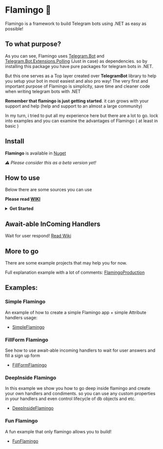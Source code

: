 # Flamingo 🦩
Flamingo is a framework to build Telegram bots using .NET as easy as possible!

## To what purpose?
As you can see, Flamingo uses [Telegram.Bot](https://github.com/TelegramBots/Telegram.Bot) and [Telegram.Bot.Extensions.Polling](https://github.com/TelegramBots/Telegram.Bot.Extensions.Polling) (Just in case) as dependencies. so by installing this package you have pure packages for telegram bots in .NET. 

But this one serves as a Top layer created over **TelegramBot** library to help you setup your bot in most easiest and also pro way! The very first and important purpose of Flamingo is simplicity, save time and cleaner code when writing telegram bots with .NET

**Remember that flamingo is just getting started**. it can grows with your support and help (help and support to an almost a large community)

In my turn, i tried to put all my experience here but there are a lot to go. lock into examples and you can examine the advantages of Flamingo ( at least in basic ) 

## Install
**Flamingo** is available in [Nuget](https://www.nuget.org/packages/Flamingo)

_⚠ Please consider this as a beta version yet!_

## How to use
Below there are some sources you can use

**Please read [WIKI](https://github.com/immmdreza/FlamingoFramework/wiki)**

<details>
  <summary> <b>Get Started</b> </summary>

_After installing Flamingo through Nuget package manager, you can use it like example below:_

#### 1- First of all Create an instance of `FlamingoCore` class into your program main method

```cs
static async Task Main()
{
    var flamingo = await new FlamingoCore()
}
```

#### 2- Now is the time to initialize your bot. in order to do that you need a bot token
(You can make a new bot and get api token for it from [@BotFather](https://t.me/BotFather))

- bot token is something like: `123443536:Akhkhpoue_DLkhejbdkeaiDHJKFkjbjs_D`
- Use method InitBot to initialize the bot like below:
```cs
// Pass your bot token to the method
await flamingo.InitBot("123443536:Akhkhpoue_DLkhejbdkeaiDHJKFkjbjs_D")
```

_Remember, most of this library methods are `async`. meaning that you should `await` them and use them in an async function ( like `Main()` here )_


#### 3- Let's make our first handler. handlers are what you handle and process inComing updates the way you like.
- To quickly build a handler we Use `SimpleInComing<T>`. where T is update type like messages, callback queries, inline queries and etc.
- To make handler for incoming messages, The `T` is `Message` ( like `SimpleInComing<Message>` )

#### 4- Every incoming handler has 2 important parts: **Filter** and **Callback function**
- Filters job is obvious: filter incoming updates to receive exact update you want
- Callback function: this function is where you decide how to process incoming update that passed filters. 

### Filters
Here we use two filters: 
- ChatTypeFilter: to make sure the update is coming from private chat
- CommandFilter: to handle specified bot command like `/start` 
- To Combine filters we bitwise operator `&` Meaning `AND`!

Your filters should be like below:
```cs
var chatFilter = new ChatTypeFilter<Message>(FlamingoChatType.Private);

var commandFilter new CommandFilter("start");
```
Later we'll combine them!

### Callback function
Callback function should take an `ICondiment<Message>` which contain everything you need to handle your updates, and should return a boolean as Task ( awaitable method )

Method structure should be like this:
```cs
private static async Task<bool> CallbackFunc(ICondiment<Message> cdmt)
{
    await cdmt.ReplyText("Just started!");
    return true;
}
```
We decided to reply to use command with a text message: `"Just started!"`. 

`cdmt.ReplyText()` dose that for us. it's an extension method of `ICondiment<Message>`


#### 5- Now that our filters and callback function is ready, we should pass them to handler instance (3)
```cs
var startHandler = new SimpleInComing<Message>(CallbackFunc,
    chatFilter & commandFilter);
``` 
As you see we combined two filters with &, meaning both of them should pass!

#### 6- Now add your handler to the Flamingo
```cs
flamingo.AddInComing(startHandler);
```

#### 7- Start listening to updates
```cs
await flamingo.Fly();
```

Your `Program.cs` file should be like below:
```cs
using Flamingo;
using Flamingo.Condiments;
using Flamingo.Condiments.Extensions;
using Flamingo.Filters.MessageFilters;
using Flamingo.Filters.SharedFilters;
using Flamingo.Fishes.InComingFishes.SimpleInComings;
using Flamingo.Helpers.Types.Enums;
using System.Threading.Tasks;
using Telegram.Bot.Types;

namespace SimpleFlamingo
{
    class Program
    {
        static async Task Main()
        {
            var flamingo = new FlamingoCore();

            await flamingo.InitBot("1820608649:AAF_rimZO_y_RlYnTX2WnifXldL1GiIcxt4");

            var chatFilter = new ChatTypeFilter<Message>(FlamingoChatType.Private);

            var commandFilter = new CommandFilter("start");

            var startHandler = new SimpleInComing<Message>(CallbackFunc,
                chatFilter & commandFilter);

            flamingo.AddInComing(startHandler);

            await flamingo.Fly();
        }

        private static async Task<bool> CallbackFunc(ICondiment<Message> cdmt)
        {
            await cdmt.ReplyText("Just started!");
            return true;
        }
    }
}
```

#### 8- Send command `/start` to your bot and see what happens.

#### You can write all of these using Attributes even more quicker
- [See SimpleFlamingo](https://github.com/immmdreza/FlamingoFramework/blob/master/Examples/SimpleFlamingo/Program.cs)

</details>

## Await-able InComing Handlers
Wait for user respond!
[Read Wiki](https://github.com/immmdreza/FlamingoFramework/wiki/Await-able-InComing-handlers)


## More to go
There are some example projects that may help you for now.

Full explanation example with a lot of comments: 
[FlamingoProduction](https://github.com/immmdreza/FlamingoFramework/tree/master/FlamingoProduction)

## Examples:

### Simple Flamingo
An example of how to create a simple Flamingo app + simple Attribute handlers usage:
- [SimpleFlamingo](https://github.com/immmdreza/FlamingoFramework/tree/master/Examples/SimpleFlamingo)
 
### FillForm Flamingo
See how to use await-able incoming handlers to wait for user answers and fill a sign up form
- [FillFormFlamingo](https://github.com/immmdreza/FlamingoFramework/tree/master/Examples/FillFormFlamingo)

### DeepInside Flamingo
In this example we show you how to go deep inside flamingo and create your own handlers and condiments. so you can use any custom properties in your handlers and even control lifecycle of db objects and etc.
- [DeepInsideFlamingo](https://github.com/immmdreza/FlamingoFramework/tree/master/Examples/DeepInsideFlamingo)

### Fun Flamingo
A fun example that only flamingo allows you to build!
- [FunFlamingo](https://github.com/immmdreza/FlamingoFramework/tree/master/Examples/FunFlamingo)
